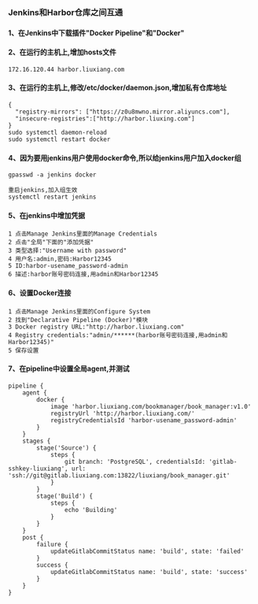 ### Jenkins和Harbor仓库之间互通
#### 1、在Jenkins中下载插件"Docker Pipeline"和"Docker"
#### 2、在运行的主机上,增加hosts文件
```shell script
172.16.120.44 harbor.liuxiang.com
```
#### 3、在运行的主机上,修改/etc/docker/daemon.json,增加私有仓库地址
```shell script
{
  "registry-mirrors": ["https://z0u8mwno.mirror.aliyuncs.com"],
  "insecure-registries":["http://harbor.liuxing.com"]
}
sudo systemctl daemon-reload
sudo systemctl restart docker
```
#### 4、因为要用jenkins用户使用docker命令,所以给jenkins用户加入docker组
```shell script
gpasswd -a jenkins docker

重启jenkins,加入组生效
systemctl restart jenkins
```
#### 5、在jenkins中增加凭据
```shell script
1 点击Manage Jenkins里面的Manage Credentials
2 点击"全局"下面的"添加凭据"
3 类型选择:"Username with password"
4 用户名:admin,密码:Harbor12345
5 ID:harbor-usename_password-admin
6 描述:harbor账号密码连接,用admin和Harbor12345
```
#### 6、设置Docker连接
```shell script
1 点击Manage Jenkins里面的Configure System
2 找到"Declarative Pipeline (Docker)"模块
3 Docker registry URL:"http://harbor.liuxiang.com"
4 Registry credentials:"admin/******(harbor账号密码连接,用admin和Harbor12345)"
5 保存设置
```
#### 7、在pipeline中设置全局agent,并测试
```shell script
pipeline {
    agent {
        docker {
            image 'harbor.liuxiang.com/bookmanager/book_manager:v1.0'
            registryUrl 'http://harbor.liuxiang.com/' 
            registryCredentialsId 'harbor-usename_password-admin'
        }
    }
    stages {
        stage('Source') {
            steps {
                git branch: 'PostgreSQL', credentialsId: 'gitlab-sshkey-liuxiang', url: 'ssh://git@gitlab.liuxiang.com:13822/liuxiang/book_manager.git'
            }
        }
        stage('Build') {
            steps {
                echo 'Building'
            }
        }
    }
    post { 
        failure {
            updateGitlabCommitStatus name: 'build', state: 'failed'
        }
        success {
            updateGitlabCommitStatus name: 'build', state: 'success'
        }
    }
}
```